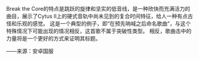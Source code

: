 Break the Core的特点是跳跃的旋律和坚实的低音线，是一种欣快而充满活力的曲目，展示了Cytus II上的硬式音轨中尚未见到的复合时间特征，给人一种有点古怪和乐观的感觉。 这是一个典型的例子，即“在预先呐喊之后命名歌曲”，与这个特殊情况下可能出现的情况相反，这首歌不属于突破性类型。 相反，歌曲击中的力量将是一个更好的方式来证明其标题。


——来源：安卓国服